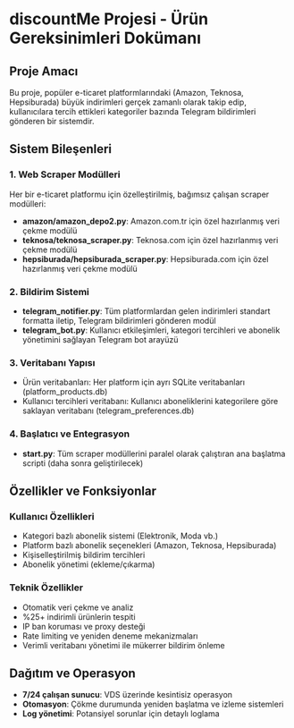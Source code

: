 # discountMe Projesi - Ürün Gereksinimleri Dokümanı

## Proje Amacı
Bu proje, popüler e-ticaret platformlarındaki (Amazon, Teknosa, Hepsiburada) büyük indirimleri gerçek zamanlı olarak takip edip, kullanıcılara tercih ettikleri kategoriler bazında Telegram bildirimleri gönderen bir sistemdir.

## Sistem Bileşenleri

### 1. Web Scraper Modülleri
Her bir e-ticaret platformu için özelleştirilmiş, bağımsız çalışan scraper modülleri:

- **amazon/amazon_depo2.py**: Amazon.com.tr için özel hazırlanmış veri çekme modülü
- **teknosa/teknosa_scraper.py**: Teknosa.com için özel hazırlanmış veri çekme modülü
- **hepsiburada/hepsiburada_scraper.py**: Hepsiburada.com için özel hazırlanmış veri çekme modülü

### 2. Bildirim Sistemi
- **telegram_notifier.py**: Tüm platformlardan gelen indirimleri standart formatta iletip, Telegram bildirimleri gönderen modül
- **telegram_bot.py**: Kullanıcı etkileşimleri, kategori tercihleri ve abonelik yönetimini sağlayan Telegram bot arayüzü

### 3. Veritabanı Yapısı
- Ürün veritabanları: Her platform için ayrı SQLite veritabanları (platform_products.db)
- Kullanıcı tercihleri veritabanı: Kullanıcı aboneliklerini kategorilere göre saklayan veritabanı (telegram_preferences.db)

### 4. Başlatıcı ve Entegrasyon
- **start.py**: Tüm scraper modüllerini paralel olarak çalıştıran ana başlatma scripti (daha sonra geliştirilecek)

## Özellikler ve Fonksiyonlar

### Kullanıcı Özellikleri
- Kategori bazlı abonelik sistemi (Elektronik, Moda vb.)
- Platform bazlı abonelik seçenekleri (Amazon, Teknosa, Hepsiburada)
- Kişiselleştirilmiş bildirim tercihleri
- Abonelik yönetimi (ekleme/çıkarma)

### Teknik Özellikler
- Otomatik veri çekme ve analiz
- %25+ indirimli ürünlerin tespiti
- IP ban koruması ve proxy desteği
- Rate limiting ve yeniden deneme mekanizmaları
- Verimli veritabanı yönetimi ile mükerrer bildirim önleme

## Dağıtım ve Operasyon
- **7/24 çalışan sunucu**: VDS üzerinde kesintisiz operasyon
- **Otomasyon**: Çökme durumunda yeniden başlatma ve izleme sistemleri
- **Log yönetimi**: Potansiyel sorunlar için detaylı loglama





